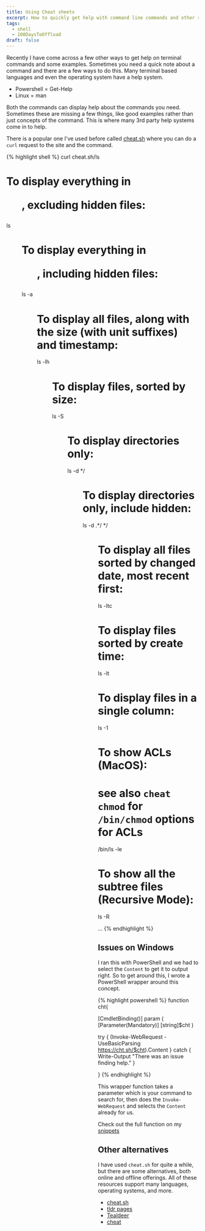 ```yaml
---
title: Using Cheat sheets
excerpt: How to quickly get help with command line commands and other resources
tags: 
  - shell
  - 100DaysToOffload
draft: false
---
```


Recently I have come across a few other ways to get help on terminal commands and some examples. Sometimes you need a quick note about a command and there are a few ways to do this. Many terminal based languages and even the operating system have a help system.

- Powershell = Get-Help
- Linux = man

Both the commands can display help about the commands you need. Sometimes these are missing a few things, like good examples rather than just concepts of the command. This is where many 3rd party help systems come in to help.

There is a popular one I've used before called [cheat.sh](https://cheat.sh) where you can do a `curl` request to the site and the command.

{% highlight shell %}
curl cheat.sh/ls

# To display everything in <dir>, excluding hidden files:
ls <dir>

# To display everything in <dir>, including hidden files:
ls -a <dir>

# To display all files, along with the size (with unit suffixes) and timestamp:
ls -lh <dir>

# To display files, sorted by size:
ls -S <dir>

# To display directories only:
ls -d */ <dir>

# To display directories only, include hidden:
ls -d .*/ */ <dir>

# To display all files sorted by changed date, most recent first:
ls -ltc 

# To display files sorted by create time:
ls -lt

# To display files in a single column:
ls -1

# To show ACLs (MacOS):
# see also `cheat chmod` for `/bin/chmod` options for ACLs
/bin/ls -le

# To show all the subtree files (Recursive Mode):
ls -R

 ...
{% endhighlight %}

## Issues on Windows

I ran this with PowerShell and we had to select the `Content` to get it to output right. So to get around this, I wrote a PowerShell wrapper around this concept.

{% highlight powershell %}
function cht{

  [CmdletBinding()]
  param (
      [Parameter(Mandatory)]
      [string]$cht
  )

  try {
      (Invoke-WebRequest -UseBasicParsing https://cht.sh/$cht).Content
  }
  catch {
      Write-Output "There was an issue finding help."
  }

}
{% endhighlight %}

This wrapper function takes a parameter which is your command to search for, then does the `Invoke-WebRequest` and selects the `Content` already for us.

Check out the full function on my [snippets](https://codeberg.org/cjerrington/snippets/src/branch/main/powershell/cht.ps1)

## Other alternatives

I have used `cheat.sh` for quite a while, but there are some alternatives, both online and offline offerings. All of these resources support many languages, operating systems, and more.

- [cheat.sh](https://cheat.sh/)
- [tldr pages](https://tldr.sh/)
- [Tealdeer](https://dbrgn.github.io/tealdeer/)
- [cheat](https://github.com/cheat/cheat)